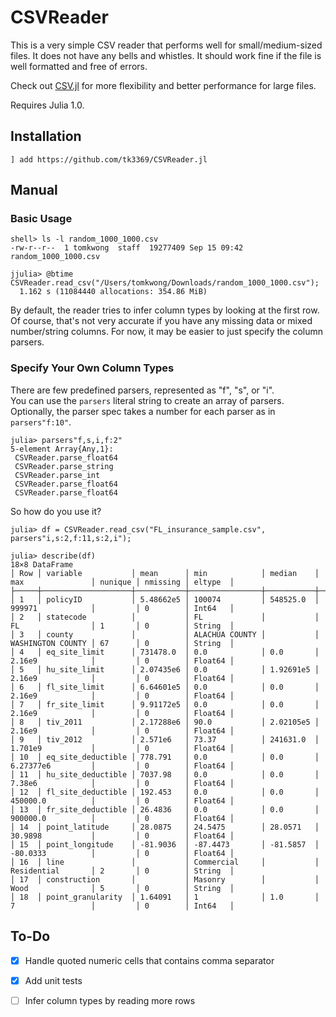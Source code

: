 # CSVReader

This is a very simple CSV reader that performs well for small/medium-sized files.
It does not have any bells and whistles.  It should work fine if the file
is well formatted and free of errors.

Check out [CSV.jl](https://github.com/JuliaData/CSV.jl) for more flexibility
and better performance for large files.

Requires Julia 1.0.

## Installation

`] add https://github.com/tk3369/CSVReader.jl`

## Manual

### Basic Usage

```
shell> ls -l random_1000_1000.csv
-rw-r--r--  1 tomkwong  staff  19277409 Sep 15 09:42 random_1000_1000.csv

jjulia> @btime CSVReader.read_csv("/Users/tomkwong/Downloads/random_1000_1000.csv");
  1.162 s (11084440 allocations: 354.86 MiB)
```

By default, the reader tries to infer column types by looking at the first row.  Of course, that's not
very accurate if you have any missing data or mixed number/string columns.  For now, it may be easier 
to just specify the column parsers.

### Specify Your Own Column Types 

There are few predefined parsers, represented as "f", "s", or "i".  
You can use the `parsers` literal string to create an array of parsers.
Optionally, the parser spec takes a number for each parser as in `parsers"f:10"`.
```
julia> parsers"f,s,i,f:2"
5-element Array{Any,1}:
 CSVReader.parse_float64
 CSVReader.parse_string 
 CSVReader.parse_int    
 CSVReader.parse_float64
 CSVReader.parse_float64    
```

So how do you use it?
```
julia> df = CSVReader.read_csv("FL_insurance_sample.csv", parsers"i,s:2,f:11,s:2,i");

julia> describe(df)
18×8 DataFrame
│ Row │ variable           │ mean      │ min            │ median    │ max               │ nunique │ nmissing │ eltype  │
├─────┼────────────────────┼───────────┼────────────────┼───────────┼───────────────────┼─────────┼──────────┼─────────┤
│ 1   │ policyID           │ 5.48662e5 │ 100074         │ 548525.0  │ 999971            │         │ 0        │ Int64   │
│ 2   │ statecode          │           │ FL             │           │ FL                │ 1       │ 0        │ String  │
│ 3   │ county             │           │ ALACHUA COUNTY │           │ WASHINGTON COUNTY │ 67      │ 0        │ String  │
│ 4   │ eq_site_limit      │ 731478.0  │ 0.0            │ 0.0       │ 2.16e9            │         │ 0        │ Float64 │
│ 5   │ hu_site_limit      │ 2.07435e6 │ 0.0            │ 1.92691e5 │ 2.16e9            │         │ 0        │ Float64 │
│ 6   │ fl_site_limit      │ 6.64601e5 │ 0.0            │ 0.0       │ 2.16e9            │         │ 0        │ Float64 │
│ 7   │ fr_site_limit      │ 9.91172e5 │ 0.0            │ 0.0       │ 2.16e9            │         │ 0        │ Float64 │
│ 8   │ tiv_2011           │ 2.17288e6 │ 90.0           │ 2.02105e5 │ 2.16e9            │         │ 0        │ Float64 │
│ 9   │ tiv_2012           │ 2.571e6   │ 73.37          │ 241631.0  │ 1.701e9           │         │ 0        │ Float64 │
│ 10  │ eq_site_deductible │ 778.791   │ 0.0            │ 0.0       │ 6.27377e6         │         │ 0        │ Float64 │
│ 11  │ hu_site_deductible │ 7037.98   │ 0.0            │ 0.0       │ 7.38e6            │         │ 0        │ Float64 │
│ 12  │ fl_site_deductible │ 192.453   │ 0.0            │ 0.0       │ 450000.0          │         │ 0        │ Float64 │
│ 13  │ fr_site_deductible │ 26.4836   │ 0.0            │ 0.0       │ 900000.0          │         │ 0        │ Float64 │
│ 14  │ point_latitude     │ 28.0875   │ 24.5475        │ 28.0571   │ 30.9898           │         │ 0        │ Float64 │
│ 15  │ point_longitude    │ -81.9036  │ -87.4473       │ -81.5857  │ -80.0333          │         │ 0        │ Float64 │
│ 16  │ line               │           │ Commercial     │           │ Residential       │ 2       │ 0        │ String  │
│ 17  │ construction       │           │ Masonry        │           │ Wood              │ 5       │ 0        │ String  │
│ 18  │ point_granularity  │ 1.64091   │ 1              │ 1.0       │ 7                 │         │ 0        │ Int64   │
```

## To-Do

- [x] Handle quoted numeric cells that contains comma separator
- [x] Add unit tests
- [ ] Infer column types by reading more rows 

